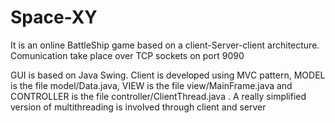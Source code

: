 # Space-XY
It is an online BattleShip game based on a client-Server-client architecture.
Comunication take place over TCP sockets on port 9090

GUI is based on Java Swing.
Client is developed using MVC pattern, MODEL is the file model/Data.java, VIEW is the file view/MainFrame.java and CONTROLLER is the file controller/ClientThread.java .
A really simplified version of multithreading is involved through client and server

